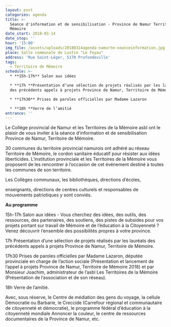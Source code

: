 ```yaml
---
layout: post
categories: agenda
title: >-
  Séance d'information et de sensibilisation - Province de Namur Territoire de
  Mémoire
date_start: 2018-03-14
date_stop: ''
hour: '15:00'
img_file: /assets/uploads/20180314agenda-namurtm-seanceinformation.jpg
place: Salle communale de Lustin "Le Foyau"
address: 'Rue Saint-Léger, 5170 Profondeville'
tags:
  - Territoire de Mémoire
schedule: >-
  * **15h-17h** Salon aux idées

  * **17h **Présentation d’une sélection de projets réalisés par les lauréats
  des précédents appels à projets Province de Namur, Territoire de Mémoire.

  * **17h30** Prises de paroles officielles par Madame Lazaron

  * **18h **Verre de l’amitié
entrance: ''
---
```

Le Collège provincial de Namur et les Territoires de la Mémoire asbl ont le plaisir de vous inviter à la séance d’information et de sensibilisation Province de Namur, Territoire de Mémoire.

30 communes du territoire provincial namurois ont adhéré au réseau Territoire de Mémoire, le cordon sanitaire éducatif pour résister aux idées liberticides. L’institution provinciale et les Territoires de la Mémoire vous proposent de les rencontrer à l’occasion de cet événement destiné à toutes les communes de son territoire.

Les Collèges communaux, les bibliothèques, directions d’écoles, 

enseignants, directions de centres culturels et responsables de mouvements patriotiques y sont conviés.

**Au programme** 

15h-17h Salon aux idées - Vous cherchez des idées, des outils, des ressources, des partenaires, des soutiens, des pistes de subsides pour vos projets portant sur travail de Mémoire et de l’éducation à la Citoyenneté ? Venez découvrir l’ensemble des possibilités propres à votre province.

17h Présentation d’une sélection de projets réalisés par les lauréats des précédents appels à projets Province de Namur, Territoire de Mémoire.

17h30 Prises de paroles officielles par Madame Lazaron, députée provinciale en charge de l’action sociale (Présentation et lancement de l’appel à projets Province de Namur, Territoire de Mémoire 2018) et par Monsieur Joachim, administrateur de l’asbl Les Territoires de la Mémoire (Présentation de l’association et de son réseau).

18h Verre de l’amitié.

Avec, sous réserve, le Centre de médiation des gens du voyage, la cellule Démocratie ou Barbarie, le Creccide (Carrefour régional et communautaire de citoyenneté et démocratie), le programme fédéral d’éducation à la citoyenneté mondiale Annoncer la couleur, le centre de ressources documentaires de la Province de Namur, etc.
